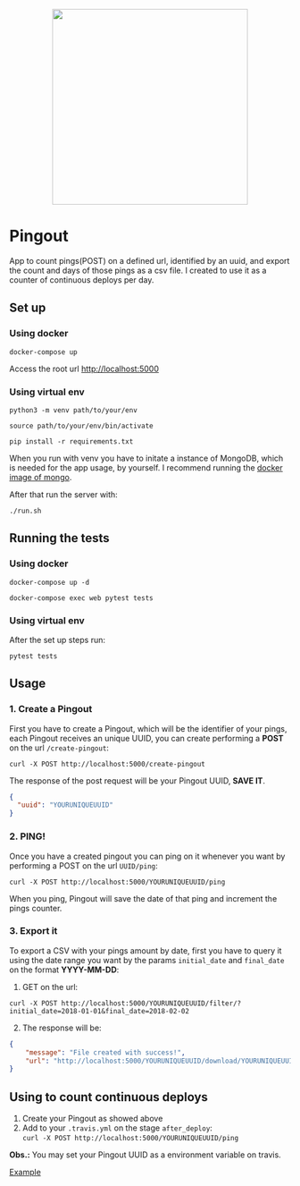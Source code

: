 <p align="center"><img src="https://user-images.githubusercontent.com/14370340/42978617-5260c1b2-8ba4-11e8-932b-89fe566cd730.png" width="350px"></p>

# Pingout

App to count pings(POST) on a defined url, identified by an uuid, and export the count and days of those pings as a csv file. I created to use it as a counter of continuous deploys per day.

## Set up

### Using docker
```
docker-compose up
```
Access the root url [http://localhost:5000](http://localhost:5000)

### Using virtual env
```
python3 -m venv path/to/your/env

source path/to/your/env/bin/activate

pip install -r requirements.txt
```
When you run with venv you have to initate a instance of MongoDB, which is needed for the app usage, by yourself. I recommend running the [docker image of mongo](https://hub.docker.com/_/mongo/).

After that run the server with:
```
./run.sh
```

## Running the tests

### Using docker

```
docker-compose up -d 

docker-compose exec web pytest tests
```

### Using virtual env
After the set up steps run:
```
pytest tests
```

## Usage
### 1. Create a Pingout
First you have to create a Pingout, which will be the identifier of your pings, each Pingout receives an unique UUID, you can create performing a **POST** on the url `/create-pingout`:  
```
curl -X POST http://localhost:5000/create-pingout 
```
The response of the post request will be your Pingout UUID, **SAVE IT**.
```json
{
  "uuid": "YOURUNIQUEUUID"
}
```
### 2. PING!
Once you have a created pingout you can ping on it whenever you want by performing a POST on the url `UUID/ping`:
```
curl -X POST http://localhost:5000/YOURUNIQUEUUID/ping 
```
When you ping, Pingout will save the date of that ping and increment the pings counter.

### 3. Export it
To export a CSV with your pings amount by date, first you have to query it using the date range you want by the params `initial_date` and `final_date` on the format **YYYY-MM-DD**:

1. GET on the url:  
```
curl -X POST http://localhost:5000/YOURUNIQUEUUID/filter/?initial_date=2018-01-01&final_date=2018-02-02 
```
  
2. The response will be: 
```json
{
    "message": "File created with success!",
    "url": "http://localhost:5000/YOURUNIQUEUUID/download/YOURUNIQUEUUID.csv"
}
```

## Using to count continuous deploys

1. Create your Pingout as showed above
2. Add to your `.travis.yml` on the stage `after_deploy`:  
`curl -X POST http://localhost:5000/YOURUNIQUEUUID/ping`

**Obs.:** You may set your Pingout UUID as a environment variable on travis.

[Example](https://github.com/fga-gpp-mds/2018.1-TropicalHazards-BI/blob/development/.travis.yml)
